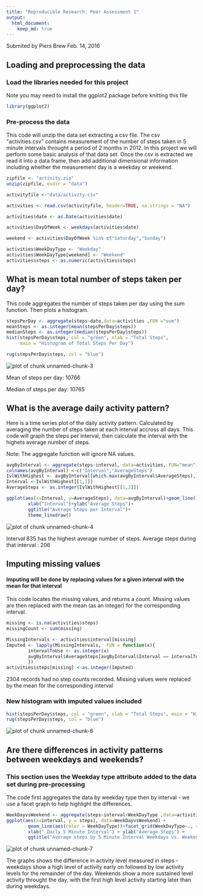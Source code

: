 ```yaml
---
title: "Reproducible Research: Peer Assessment 1"
output: 
  html_document:
    keep_md: true
---
```

Submited by Piers Brew Feb. 14, 2016

## Loading and preprocessing the data
### Load the libraries needed for this project
Note you may need to install the ggplot2 package before knitting this file 



```r
library(ggplot2)
```

### Pre-process the data
This code will unzip the data set extracting a csv file.
The csv "activities.csv" contains measurement of the number of steps taken in 5 minute intervals throught a period of 2 months in 2012. In this project we will perform some basic analysis of that data set.
Once the csv is extracted we read it into a data frame, then add additional dimensional information including whether the measurement day is a weekday or weekend.


```r
zipfile <- "activity.zip"
unzip(zipfile, exdir = "data")

activityfile <-"data/activity.csv"

activities <- read.csv(activityfile, header=TRUE, na.strings = "NA")

activities$date <- as.Date(activities$date)

activities$DayOfWeek <- weekdays(activities$date)

weekend <- activities$DayOfWeek %in% c("Saturday","Sunday")

activities$WeekDayType <- "Weekday"
activities$WeekDayType[weekend] <- "Weekend"
activities$steps <- as.numeric(activities$steps)
```


## What is mean total number of steps taken per day?
This code aggregates the number of steps taken per day using the sum function. Then plots a histogram.





```r
stepsPerDay <- aggregate(steps~date,data=activities ,FUN ="sum")
meanSteps <- as.integer(mean(stepsPerDay$steps))
medianSteps <- as.integer(median(stepsPerDay$steps))
hist(stepsPerDay$steps, col = "green", xlab = "Total Steps", 
     main = "Histogram of Total Steps Per Day")

rug(stepsPerDay$steps, col = "blue")
```

![plot of chunk unnamed-chunk-3](figure/unnamed-chunk-3-1.png)

Mean of steps per day: 10766 

Median of steps per day: 10765 


## What is the average daily activity pattern?
Here is a time series plot of the daily activity pattern. Calculated by averaging the number of steps taken at each interval accross all days. This code will graph the steps per interval, then calculate the interval with the highets average number of steps.

Note: The aggregate function will ignore NA values.  


```r
avgByInterval <- aggregate(steps~interval, data=activities, FUN="mean")
colnames(avgByInterval) <-c("Interval","AverageSteps")
IvlWithHighest <- avgByInterval[which.max(avgByInterval$AverageSteps),]
Interval <-IvlWithHighest[[1,1]]
AverageSteps <- as.integer(IvlWithHighest[[1,2]])

ggplot(aes(x=Interval, y=AverageSteps), data=avgByInterval)+geom_line()+
        xlab("Interval")+ylab("Average Steps")+
        ggtitle("Average Steps per Interval")+
        theme_linedraw()
```

![plot of chunk unnamed-chunk-4](figure/unnamed-chunk-4-1.png)

Interval 835 has the highest average number of steps. 
Average steps during that interval : 206


## Imputing missing values
#### Imputing will be done by replacing values for a given interval with the mean for that interval
This code locates the missing values, and returns a count. Missing values are then replaced with the mean (as an integer) for the corresponding interval.


```r
missing <- is.na(activities$steps)
missingCount <- sum(missing)

MissingIntervals <- activities$interval[missing]
Imputed <- lapply(MissingIntervals,  FUN = function(x){ 
        intervalToUse <- as.integer(x)
        avgByInterval$AverageSteps[avgByInterval$Interval == intervalToUse]
        })
activities$steps[missing] <-as.integer(Imputed)
```

2304 records had no step counts recorded. Missing values were replaced by the mean for the corresponding interval


### New histogram with imputed values included


```r
hist(stepsPerDay$steps, col = "green", xlab = "Total Steps", main = "Histogram of Total Steps Per Day Imputed Values")
rug(stepsPerDay$steps, col = "blue")
```

![plot of chunk unnamed-chunk-6](figure/unnamed-chunk-6-1.png)

## Are there differences in activity patterns between weekdays and weekends?
### This section uses the Weekday type attribute added to the data set during pre-processing
The code first aggregates the data by weekday type then by interval - we use a facet graph to help highlight the differences.

```r
WeekDayvsWeekend <- aggregate(steps~interval+WeekDayType ,data=activities ,FUN ="mean")
ggplot(aes(x=interval, y = steps), data=WeekDayvsWeekend) + 
        geom_line(aes(color = WeekDayType))+facet_grid(WeekDayType~., scales = "free" ) +
        xlab(" Daily 5 Minute Interval") + ylab("Average Steps") + 
        ggtitle("Average steps by 5 Minute Interval Weekdays vs. Weekend")
```

![plot of chunk unnamed-chunk-7](figure/unnamed-chunk-7-1.png)

The graphs shows the difference in activity level measured in steps - weekdays show a high level of activity early on followed by low activity levels for the remainder of the day. Weekends show a more sustained level activity throught the day, with the first high level activity starting later than during weekdays.

